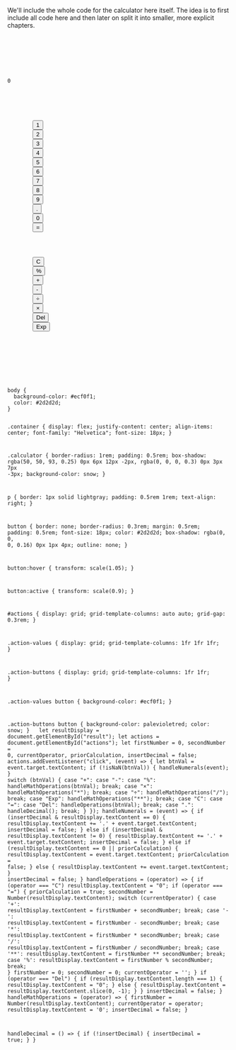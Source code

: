 We'll include the whole code for the calculator
here itself. The idea is to first include
all code here and then later on split it into
smaller, more explicit chapters.

<codeblock language="javascript" type="lesson">
<code>
<panel language="html">
<div class="container">
  <div class="calculator">
    <p id="result">0</p>
    <section id="actions">
      <section class="action-values">
        <button class="action-value numeral" id="numeral-one">1</button>
        <button class="action-value numeral" id="numeral-two">2</button>
        <button class="action-value numeral" id="numeral-three">3</button>
        <button class="action-value numeral" id="numeral-four">4</button>
        <button class="action-value numeral" id="numeral-five">5</button>
        <button class="action-value numeral" id="numeral-six">6</button>
        <button class="action-value numeral" id="numeral-seven">7</button>
        <button class="action-value numeral" id="numeral-eight">8</button>
        <button class="action-value numeral" id="numeral-nine">9</button>
        <button class="action-value" id="decimal-point">.</button>
        <button class="action-value numeral" id="numeral-zero">0</button>
        <button class="action-value" id="action-equals">=</button>
      </section>
      <section class="action-buttons">
        <button class="action-button" id="clear-all">C</button>
        <button class="action-button" id="action-remainder">%</button>
        <button class="action-button" id="action-add">+</button>
        <button class="action-button" id="action-subtract">-</button>
        <button class="action-button" id="action-divide">÷</button>
        <button class="action-button" id="action-multiply">×</button>
        <button class="action-button" id="action-backspace">Del</button>
        <button class="action-button" id="action-exponent">Exp</button>
      </section>
    </section>
  </div>
</div>
</panel>
<panel language="css">
body {
  background-color: #ecf0f1;
  color: #2d2d2d;
}

.container {
  display: flex;
  justify-content: center;
  align-items: center;
  font-family: "Helvetica";
  font-size: 18px;
}

.calculator {
  border-radius: 1rem;
  padding: 0.5rem;
  box-shadow: rgba(50, 50, 93, 0.25) 0px 6px 12px -2px, rgba(0, 0, 0, 0.3) 0px 3px 7px -3px;
  background-color: snow;
}

p {
  border: 1px solid lightgray;
  padding: 0.5rem 1rem;
  text-align: right;
}

button {
  border: none;
  border-radius: 0.3rem;
  margin: 0.5rem;
  padding: 0.5rem;
  font-size: 18px;
  color: #2d2d2d;
  box-shadow: rgba(0, 0, 0, 0.16) 0px 1px 4px;
  outline: none;
}

button:hover {
  transform: scale(1.05);
}

button:active {
  transform: scale(0.9);
}

#actions {
  display: grid;
  grid-template-columns: auto auto;
  grid-gap: 0.3rem;
}

.action-values {
  display: grid;
  grid-template-columns: 1fr 1fr 1fr;
}

.action-buttons {
  display: grid;
  grid-template-columns: 1fr 1fr;
}

.action-values button {
  background-color: #ecf0f1;
}

.action-buttons button {
  background-color: palevioletred;
  color: snow;
}
</panel>
<panel language="javascript">
let resultDisplay = document.getElementById("result");
let actions = document.getElementById("actions");
let firstNumber = 0,
  secondNumber = 0,
  currentOperator, priorCalculation, insertDecimal = false;
actions.addEventListener("click", (event) => {
  let btnVal = event.target.textContent;
  if (!isNaN(btnVal)) {
    handleNumerals(event);
  }
  switch (btnVal) {
    case "+":
    case "-":
    case "%":
      handleMathOperations(btnVal);
      break;
    case "×":
      handleMathOperations("\*");
      break;
    case "÷":
      handleMathOperations("/");
      break;
    case "Exp":
      handleMathOperations("\*\*");
      break;
    case "C":
    case "=":
    case "Del":
      handleOperations(btnVal);
      break;
    case ".":
      handleDecimal();
      break;
  }
});
handleNumerals = (event) => {
  if (insertDecimal & resultDisplay.textContent == 0) {
    resultDisplay.textContent += '.' + event.target.textContent;
    insertDecimal = false;
  } else if (insertDecimal & resultDisplay.textContent != 0) {
    resultDisplay.textContent += '.' + event.target.textContent;
    insertDecimal = false;
  } else if (resultDisplay.textContent == 0 || priorCalculation) {
    resultDisplay.textContent = event.target.textContent;
    priorCalculation = false;
  } else {
    resultDisplay.textContent += event.target.textContent;
  }
  insertDecimal = false;
}
handleOperations = (operator) => {
  if (operator === "C") resultDisplay.textContent = "0";
  if (operator === "=") {
    priorCalculation = true;
    secondNumber = Number(resultDisplay.textContent);
    switch (currentOperator) {
      case '+':
        resultDisplay.textContent = firstNumber + secondNumber;
        break;
      case '-':
        resultDisplay.textContent = firstNumber - secondNumber;
        break;
      case '*':
        resultDisplay.textContent = firstNumber * secondNumber;
        break;
      case '/':
        resultDisplay.textContent = firstNumber / secondNumber;
        break;
      case '**':
        resultDisplay.textContent = firstNumber ** secondNumber;
        break;
      case '%':
        resultDisplay.textContent = firstNumber % secondNumber;
        break;
    }
    firstNumber = 0;
    secondNumber = 0;
    currentOperator = '';
  }
  if (operator === "Del") {
    if (resultDisplay.textContent.length === 1) {
      resultDisplay.textContent = "0";
    } else {
      resultDisplay.textContent = resultDisplay.textContent.slice(0, -1);
    }
  }
  insertDecimal = false;
}
handleMathOperations = (operator) => {
  firstNumber = Number(resultDisplay.textContent);
  currentOperator = operator;
  resultDisplay.textContent = '0';
  insertDecimal = false;
}

handleDecimal = () => {
  if (!insertDecimal) {
    insertDecimal = true;
  }
}
</panel>
</code>
</codeblock>